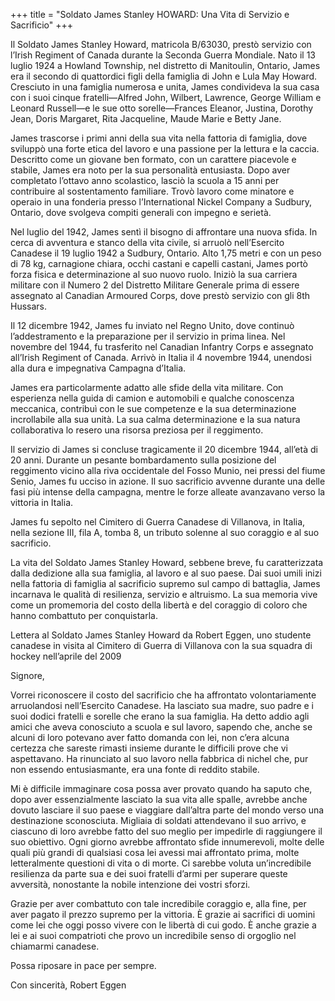 +++
title = "Soldato James Stanley HOWARD: Una Vita di Servizio e Sacrificio"
+++


Il Soldato James Stanley Howard, matricola B/63030, prestò servizio con l’Irish Regiment of Canada durante la Seconda Guerra Mondiale. 
Nato il 13 luglio 1924 a Howland Township, nel distretto di Manitoulin, Ontario, James era il secondo di quattordici figli della famiglia di John e Lula May Howard. Cresciuto in una famiglia numerosa e unita, James condivideva la sua casa con i suoi cinque fratelli—Alfred John, Wilbert, Lawrence, George William e Leonard Russell—e le sue otto sorelle—Frances Eleanor, Justina, Dorothy Jean, Doris Margaret, Rita Jacqueline, Maude Marie e Betty Jane.

James trascorse i primi anni della sua vita nella fattoria di famiglia, dove sviluppò una forte etica del lavoro e una passione per la lettura e la caccia. Descritto come un giovane ben formato, con un carattere piacevole e stabile, James era noto per la sua personalità entusiasta. Dopo aver completato l’ottavo anno scolastico, lasciò la scuola a 15 anni per contribuire al sostentamento familiare. Trovò lavoro come minatore e operaio in una fonderia presso l’International Nickel Company a Sudbury, Ontario, dove svolgeva compiti generali con impegno e serietà.

Nel luglio del 1942, James sentì il bisogno di affrontare una nuova sfida. In cerca di avventura e stanco della vita civile, si arruolò nell’Esercito Canadese il 19 luglio 1942 a Sudbury, Ontario. Alto 1,75 metri e con un peso di 78 kg, carnagione chiara, occhi castani e capelli castani, James portò forza fisica e determinazione al suo nuovo ruolo. Iniziò la sua carriera militare con il Numero 2 del Distretto Militare Generale prima di essere assegnato al Canadian Armoured Corps, dove prestò servizio con gli 8th Hussars.

Il 12 dicembre 1942, James fu inviato nel Regno Unito, dove continuò l’addestramento e la preparazione per il servizio in prima linea. Nel novembre del 1944, fu trasferito nel Canadian Infantry Corps e assegnato all’Irish Regiment of Canada. 
Arrivò in Italia il 4 novembre 1944, unendosi alla dura e impegnativa Campagna d’Italia.

James era particolarmente adatto alle sfide della vita militare. Con esperienza nella guida di camion e automobili e qualche conoscenza meccanica, contribuì con le sue competenze e la sua determinazione incrollabile alla sua unità. La sua calma determinazione e la sua natura collaborativa lo resero una risorsa preziosa per il reggimento.

Il servizio di James si concluse tragicamente il 20 dicembre 1944, all’età di 20 anni. Durante un pesante bombardamento sulla posizione del reggimento vicino alla riva occidentale del Fosso Munio, nei pressi del fiume Senio, James fu ucciso in azione. Il suo sacrificio avvenne durante una delle fasi più intense della campagna, mentre le forze alleate avanzavano verso la vittoria in Italia.

James fu sepolto nel Cimitero di Guerra Canadese di Villanova, in Italia, nella sezione III, fila A, tomba 8, un tributo solenne al suo coraggio e al suo sacrificio.

La vita del Soldato James Stanley Howard, sebbene breve, fu caratterizzata dalla dedizione alla sua famiglia, al lavoro e al suo paese. Dai suoi umili inizi nella fattoria di famiglia al sacrificio supremo sul campo di battaglia, James incarnava le qualità di resilienza, servizio e altruismo. 
La sua memoria vive come un promemoria del costo della libertà e del coraggio di coloro che hanno combattuto per conquistarla.


Lettera al Soldato James Stanley Howard da Robert Eggen, uno studente canadese in visita al Cimitero di Guerra di Villanova con la sua squadra di hockey nell’aprile del 2009

Signore,

Vorrei riconoscere il costo del sacrificio che ha affrontato volontariamente arruolandosi nell’Esercito Canadese. Ha lasciato sua madre, suo padre e i suoi dodici fratelli e sorelle che erano la sua famiglia. Ha detto addio agli amici che aveva conosciuto a scuola e sul lavoro, sapendo che, anche se alcuni di loro potevano aver fatto domanda con lei, non c’era alcuna certezza che sareste rimasti insieme durante le difficili prove che vi aspettavano. Ha rinunciato al suo lavoro nella fabbrica di nichel che, pur non essendo entusiasmante, era una fonte di reddito stabile.

Mi è difficile immaginare cosa possa aver provato quando ha saputo che, dopo aver essenzialmente lasciato la sua vita alle spalle, avrebbe anche dovuto lasciare il suo paese e viaggiare dall’altra parte del mondo verso una destinazione sconosciuta. Migliaia di soldati attendevano il suo arrivo, e ciascuno di loro avrebbe fatto del suo meglio per impedirle di raggiungere il suo obiettivo. Ogni giorno avrebbe affrontato sfide innumerevoli, molte delle quali più grandi di qualsiasi cosa lei avessi mai affrontato prima, molte letteralmente questioni di vita o di morte. Ci sarebbe voluta un’incredibile resilienza da parte sua e dei suoi fratelli d’armi per superare queste avversità, nonostante la nobile intenzione dei vostri sforzi.

Grazie per aver combattuto con tale incredibile coraggio e, alla fine, per aver pagato il prezzo supremo per la vittoria. È grazie ai sacrifici di uomini come lei che oggi posso vivere con le libertà di cui godo. È anche grazie a lei e ai suoi compatrioti che provo un incredibile senso di orgoglio nel chiamarmi canadese.

Possa riposare in pace per sempre.

Con sincerità,
Robert Eggen
